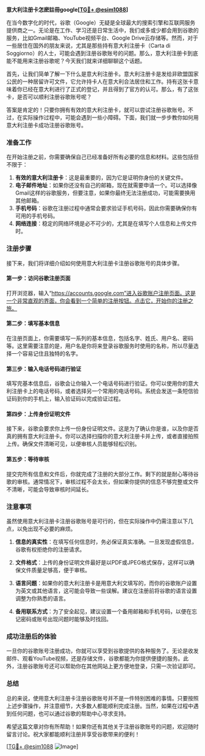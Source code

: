 **意大利注册卡怎麽註冊google[[TG💪+ @esim1088](https://t.me/s/esim1088)]**

在当今数字化的时代，谷歌（Google）无疑是全球最大的搜索引擎和互联网服务提供商之一。无论是在工作、学习还是日常生活中，我们或多或少都会用到谷歌的服务，比如Gmail邮箱、YouTube视频平台、Google Drive云存储等。然而，对于一些居住在国外的朋友来说，尤其是那些持有意大利注册卡（Carta di Soggiorno）的人士，可能会遇到注册谷歌账号的问题。那么，意大利注册卡到底能不能用来注册谷歌呢？今天我们就来详细聊聊这个话题。

首先，让我们简单了解一下什么是意大利注册卡。意大利注册卡是发给非欧盟国家公民的一种居留许可文件，它允许持卡人在意大利合法居住和工作。持有这张卡意味着你已经在意大利进行了正式的登记，并且得到了官方的认可。那么，有了这张卡，是否可以顺利注册谷歌账号呢？

答案是肯定的！只要你拥有有效的意大利注册卡，就可以尝试注册谷歌账号。不过，在实际操作过程中，可能会遇到一些小障碍。下面，我们就一步步教你如何用意大利注册卡成功注册谷歌账号。

### 准备工作

在开始注册之前，你需要确保自己已经准备好所有必要的信息和材料。这些包括但不限于：

1. **有效的意大利注册卡**：这是最重要的，因为它是证明你身份的关键文件。
2. **电子邮件地址**：如果你还没有自己的邮箱，现在就需要申请一个。可以选择像Gmail这样的谷歌服务，但要注意，如果你最终无法注册成功，可能需要换用其他邮箱。
3. **手机号码**：谷歌在注册过程中通常会要求验证手机号码，因此你需要确保你有可用的手机号码。
4. **网络连接**：稳定的网络环境是必不可少的，尤其是在填写个人信息和上传文件时。

### 注册步骤

接下来，我们将详细介绍如何使用意大利注册卡注册谷歌账号的具体步骤。

#### 第一步：访问谷歌注册页面

打开浏览器，输入“https://accounts.google.com”进入谷歌账户注册页面。这是一个非常直观的界面，你会看到一个简单的注册按钮。点击它，开始你的注册之旅。

#### 第二步：填写基本信息

在注册页面上，你需要填写一系列的基本信息，包括名字、姓氏、用户名、密码等。这里需要注意的是，用户名是你将来登录谷歌服务时使用的名称，所以尽量选择一个容易记住且独特的名字。

#### 第三步：输入电话号码进行验证

填写完基本信息后，谷歌会让你输入一个电话号码进行验证。你可以使用你的意大利注册卡上的电话号码，或者选择另一个常用的电话号码。系统会发送一条短信验证码到你的手机上，输入验证码以完成验证过程。

#### 第四步：上传身份证明文件

接下来，谷歌会要求你上传一份身份证明文件。这是为了确认你是谁，以及你是否真的拥有意大利注册卡。你可以选择扫描你的意大利注册卡并上传，或者直接拍照上传。确保文件清晰可见，以便审核人员能够轻松识别。

#### 第五步：等待审核

提交完所有信息和文件后，你就完成了注册的大部分工作。剩下的就是耐心等待谷歌的审核。通常情况下，审核过程不会太长，但如果你提供的信息不够完整或文件不清晰，可能会导致审核时间延长。

### 注意事项

虽然使用意大利注册卡注册谷歌账号是可行的，但在实际操作中仍需注意以下几点，以免出现不必要的麻烦。

1. **信息的真实性**：在填写任何信息时，务必保证真实准确。一旦发现虚假信息，谷歌有权拒绝你的注册请求。
   
2. **文件格式**：上传的身份证明文件最好是以PDF或JPEG格式保存，这样可以确保文件质量足够高，便于审核。

3. **语言问题**：如果你的意大利注册卡是用意大利文填写的，而你的谷歌账户设置为英文或其他语言，这可能会导致一些误解。建议在注册前将谷歌的语言设置调整为你熟悉的语言。

4. **备用联系方式**：为了安全起见，建议设置一个备用邮箱和手机号码，以便在忘记密码或账号出现问题时能够及时找回。

### 成功注册后的体验

一旦你的谷歌账号注册成功，你就可以享受到谷歌提供的各种服务了。无论是收发邮件、观看YouTube视频，还是存储文件，谷歌都能为你提供便捷的服务。此外，注册谷歌账号还可以帮助你在其他网站上更方便地登录，只需一次验证即可。

### 总结

总的来说，使用意大利注册卡注册谷歌账号并不是一件特别困难的事情。只要按照上述步骤操作，并注意细节，大多数人都能顺利完成注册。当然，如果在过程中遇到任何问题，也可以通过谷歌的帮助中心寻求支持。

希望这篇文章对你有所帮助！如果你还有其他关于注册谷歌账号的问题，欢迎随时留言讨论。祝大家都能顺利注册并享受谷歌带来的便利！

[[TG💪+ @esim1088](https://t.me/s/esim1088) ![Image](https://i.postimg.cc/4NQfJmqS/Snipaste-2025-05-13-00-14-12.png)]
